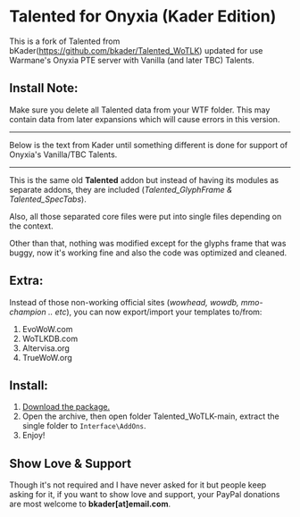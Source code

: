 # Talented for Onyxia (Kader Edition)

This is a fork of Talented from bKader(https://github.com/bkader/Talented_WoTLK) updated for use Warmane's Onyxia PTE server with Vanilla (and later TBC) Talents.

## Install Note:
Make sure you delete all Talented data from your WTF folder.  This may contain data from later expansions which will cause errors in this version.

---
Below is the text from Kader until something different is done for support of Onyxia's Vanilla/TBC Talents.

---
This is the same old **Talented** addon but instead of having its modules as separate addons, they are included (_Talented\_GlyphFrame & Talented\_SpecTabs_).

Also, all those separated core files were put into single files depending on the context.

Other than that, nothing was modified except for the glyphs frame that was buggy, now it's working fine and also the code was optimized and cleaned.

## Extra:

Instead of those non-working official sites (_wowhead, wowdb, mmo-champion .. etc_), you can now export/import your templates to/from:

1. EvoWoW.com
2. WoTLKDB.com
3. Altervisa.org
4. TrueWoW.org

## Install:

1. [Download the package.](https://github.com/bkader/Talented_WoTLK/archive/refs/heads/main.zip)
2. Open the archive, then open folder Talented_WoTLK-main, extract the single folder to `Interface\AddOns`.
3. Enjoy!

## Show Love & Support

Though it's not required and I have never asked for it but people keep asking for it, if you want to show love and support, your PayPal donations are most welcome to **bkader[at]email.com**.
